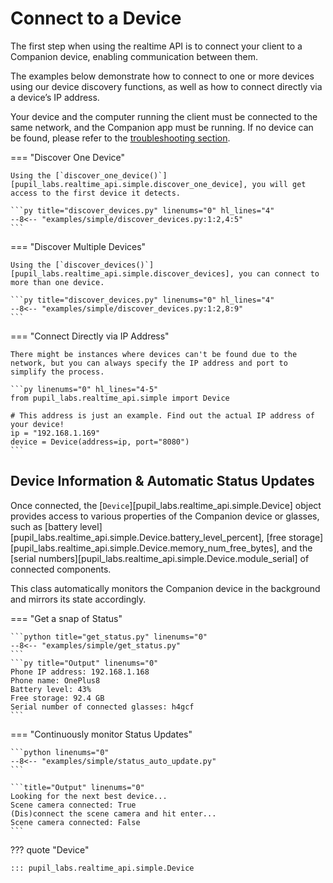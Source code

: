 # Connect to a Device

The first step when using the realtime API is to connect your client to a Companion device, enabling communication between them.

The examples below demonstrate how to connect to one or more devices using our device discovery functions, as well as how
to connect directly via a device’s IP address.

Your device and the computer running the client must be connected to the same network, and the Companion app must be running.
If no device can be found, please refer to the [troubleshooting section](./troubleshooting.md).

=== "Discover One Device"

    Using the [`discover_one_device()`][pupil_labs.realtime_api.simple.discover_one_device], you will get access to the first device it detects.

    ```py title="discover_devices.py" linenums="0" hl_lines="4"
    --8<-- "examples/simple/discover_devices.py:1:2,4:5"
    ```

=== "Discover Multiple Devices"

    Using the [`discover_devices()`][pupil_labs.realtime_api.simple.discover_devices], you can connect to more than one device.

    ```py title="discover_devices.py" linenums="0" hl_lines="4"
    --8<-- "examples/simple/discover_devices.py:1:2,8:9"
    ```

=== "Connect Directly via IP Address"

    There might be instances where devices can't be found due to the network, but you can always specify the IP address and port to simplify the process.

    ```py linenums="0" hl_lines="4-5"
    from pupil_labs.realtime_api.simple import Device

    # This address is just an example. Find out the actual IP address of your device!
    ip = "192.168.1.169"
    device = Device(address=ip, port="8080")
    ```

## Device Information & Automatic Status Updates

Once connected, the [`Device`][pupil_labs.realtime_api.simple.Device] object provides access to various properties of
the Companion device or glasses, such as [battery level][pupil_labs.realtime_api.simple.Device.battery_level_percent],
[free storage][pupil_labs.realtime_api.simple.Device.memory_num_free_bytes],
and the [serial numbers][pupil_labs.realtime_api.simple.Device.module_serial] of connected components.

This class automatically monitors the Companion device in the background and mirrors its state accordingly.

=== "Get a snap of Status"

    ```python title="get_status.py" linenums="0"
    --8<-- "examples/simple/get_status.py"
    ```
    ```py title="Output" linenums="0"
    Phone IP address: 192.168.1.168
    Phone name: OnePlus8
    Battery level: 43%
    Free storage: 92.4 GB
    Serial number of connected glasses: h4gcf
    ```

=== "Continuously monitor Status Updates"

    ```python linenums="0"
    --8<-- "examples/simple/status_auto_update.py"
    ```

    ```title="Output" linenums="0"
    Looking for the next best device...
    Scene camera connected: True
    (Dis)connect the scene camera and hit enter...
    Scene camera connected: False
    ```

??? quote "Device"

    ::: pupil_labs.realtime_api.simple.Device
